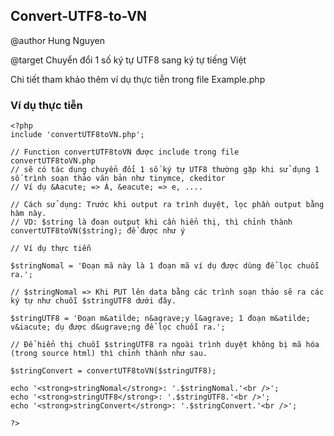 ## Convert-UTF8-to-VN

@author Hung Nguyen

@target Chuyển đổi 1 số ký tự UTF8 sang ký tự tiếng Việt

Chi tiết tham khảo thêm ví dụ thực tiễn trong file Example.php

### Ví dụ thực tiễn

    <?php
	include 'convertUTF8toVN.php';
	
	// Function convertUTF8toVN được include trong file convertUTF8toVN.php 
	// sẽ có tác dụng chuyển đổi 1 số ký tự UTF8 thường gặp khi sử dụng 1 số trình soạn thảo văn bản như tinymce, ckeditor
	// Ví dụ &Aacute; => Á, &eacute; => e, ....
	
	// Cách sử dụng: Trước khi output ra trình duyệt, lọc phần output bằng hàm này.
	// VD: $string là đoạn output khi cần hiển thị, thì chỉnh thành convertUTF8toVN($string); để được như ý
	
	// Ví dụ thực tiễn
	
	$stringNomal = 'Đoạn mã này là 1 đoạn mã ví dụ được dùng để lọc chuỗi ra.';
	
	// $stringNomal => Khi PUT lên data bằng các trình soạn thảo sẽ ra các ký tự như chuỗi $stringUTF8 dưới đây.
	
	$stringUTF8 = 'Đoạn m&atilde; n&agrave;y l&agrave; 1 đoạn m&atilde; v&iacute; dụ được d&ugrave;ng để lọc chuỗi ra.';
	
	// Để hiển thị chuỗi $stringUTF8 ra ngoài trình duyệt không bị mã hóa (trong source html) thì chỉnh thành như sau.
	
	$stringConvert = convertUTF8toVN($stringUTF8);
	
	echo '<strong>stringNomal</strong>: '.$stringNomal.'<br />';
	echo '<strong>stringUTF8</strong>: '.$stringUTF8.'<br />';
	echo '<strong>stringConvert</strong>: '.$stringConvert.'<br />';

	?>
	

